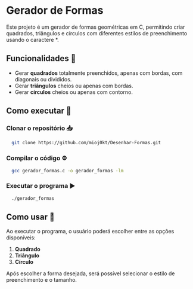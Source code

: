 # Gerador de Formas

Este projeto é um gerador de formas geométricas em C, permitindo criar quadrados, triângulos e círculos com diferentes estilos de preenchimento usando o caractere *.

## Funcionalidades 📌
- Gerar **quadrados** totalmente preenchidos, apenas com bordas, com diagonais ou divididos.
- Gerar **triângulos** cheios ou apenas com bordas.
- Gerar **círculos** cheios ou apenas com contorno.

## Como executar 🚀

### Clonar o repositório 📥
```sh
  git clone https://github.com/mioj0kt/Desenhar-Formas.git
```

### Compilar o código ⚙️
```sh
  gcc gerador_formas.c -o gerador_formas -lm
```

### Executar o programa ▶️
```sh
  ./gerador_formas
```

## Como usar 📖 
Ao executar o programa, o usuário poderá escolher entre as opções disponíveis:

1. **Quadrado**
2. **Triângulo**
3. **Círculo**

Após escolher a forma desejada, será possível selecionar o estilo de preenchimento e o tamanho.
